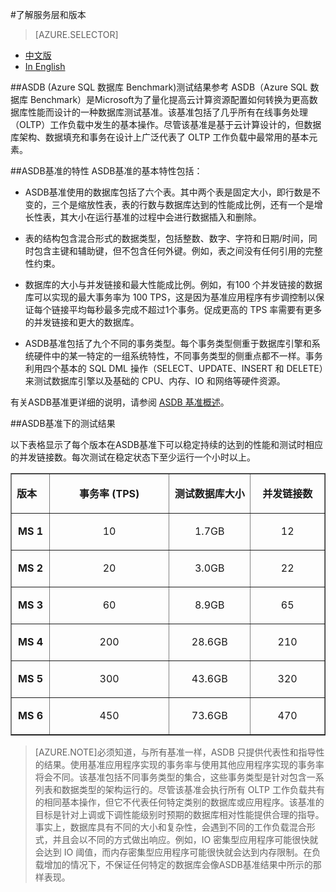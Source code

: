 <properties linkid="" urlDisplayName="" pageTitle="了解服务层和版本 - Azure 微软云" metaKeywords="Azure 云,技术文档,文档与资源,MySQL,数据库,性能,Azure MySQL, MySQL PaaS,Azure MySQL PaaS, Azure MySQL Service, Azure RDS,ASDB基准" description="针对服务层和不同版本的性能介绍,为您选择MySQL 数据库 on Azure提供了详细的参考。我们按照ASDB基准,提供了不同版本的测试数据供您参考。" metaCanonical="" services="MySQL" documentationCenter="Services" title="" authors="" solutions="" manager="" editor="" />

<tags ms.service="mysql" ms.date="04/25/2016" wacn.date="04/25/2016"/>

#了解服务层和版本
> [AZURE.SELECTOR]
- [中文版](/documentation/articles/mysql-database-performance-guidance-asdb-test-result)
- [In English](/documentation/articles/mysql-database-enus-performance-guidance-asdb-test-result)

##ASDB (Azure SQL 数据库 Benchmark)测试结果参考 
ASDB（Azure SQL 数据库 Benchmark）是Microsoft为了量化提高云计算资源配置如何转换为更高数据库性能而设计的一种数据库测试基准。该基准包括了几乎所有在线事务处理（OLTP）工作负载中发生的基本操作。尽管该基准是基于云计算设计的，但数据库架构、数据填充和事务在设计上广泛代表了 OLTP 工作负载中最常用的基本元素。

##ASDB基准的特性 
ASDB基准的基本特性包括：

- ASDB基准使用的数据库包括了六个表。其中两个表是固定大小，即行数是不变的，三个是缩放性表，表的行数与数据库达到的性能成比例，还有一个是增长性表，其大小在运行基准的过程中会进行数据插入和删除。

- 表的结构包含混合形式的数据类型，包括整数、数字、字符和日期/时间，同时包含主键和辅助键，但不包含任何外键。例如，表之间没有任何引用的完整性约束。

- 数据库的大小与并发链接和最大性能成比例。例如，有100 个并发链接的数据库可以实现的最大事务率为 100 TPS，这是因为基准应用程序有步调控制以保证每个链接平均每秒最多完成不超过1个事务。促成更高的 TPS 率需要有更多的并发链接和更大的数据库。

- ASDB基准包括了九个不同的事务类型。每个事务类型侧重于数据库引擎和系统硬件中的某一特定的一组系统特性，不同事务类型的侧重点都不一样。事务利用四个基本的 SQL DML 操作（SELECT、UPDATE、INSERT 和 DELETE）来测试数据库引擎以及基础的 CPU、内存、IO 和网络等硬件资源。

有关ASDB基准更详细的说明，请参阅 [ASDB 基准概述](https://msdn.microsoft.com/zh-cn/library/azure/dn741327.aspx#Benchmark_summary)。

##ASDB基准下的测试结果

以下表格显示了每个版本在ASDB基准下可以稳定持续的达到的性能和测试时相应的并发链接数。每次测试在稳定状态下至少运行一个小时以上。

<table border="1" cellspacing="0" cellpadding="0" width="477">
  <tr>
    <td width="47" valign="top"><p><strong>版本</strong><strong> </strong></p></td>
    <td width="195" valign="top"><p align="center"><strong>事</strong><strong>务</strong><strong>率</strong><strong> (TPS)</strong></p></td>
    <td width="122" valign="top"><p align="center"><strong>测试数据库大小</strong><strong> </strong></p></td>
    <td width="113" valign="top"><p align="center"><strong>并发链接数</strong><strong> </strong></p></td>
  </tr>
  <tr>
    <td width="47" valign="top"><p align="center"><strong>MS 1</strong></p></td>
    <td width="195" valign="top"><p align="center">10</p></td>
    <td width="122" valign="top"><p align="center">1.7GB</p></td>
    <td width="113" valign="top"><p align="center">12</p></td>
  </tr>
  <tr>
    <td width="47" valign="top"><p align="center"><strong>MS 2</strong></p></td>
    <td width="195" valign="top"><p align="center">20</p></td>
    <td width="122" valign="top"><p align="center">3.0GB</p></td>
    <td width="113" valign="top"><p align="center">22</p></td>
  </tr>
  <tr>
    <td width="47" valign="top"><p align="center"><strong>MS 3</strong></p></td>
    <td width="195" valign="top"><p align="center">60</p></td>
    <td width="122" valign="top"><p align="center">8.9GB</p></td>
    <td width="113" valign="top"><p align="center">65</p></td>
  </tr>
  <tr>
    <td width="47" valign="top"><p align="center"><strong>MS 4</strong></p></td>
    <td width="195" valign="top"><p align="center">200</p></td>
    <td width="122" valign="top"><p align="center">28.6GB</p></td>
    <td width="113" valign="top"><p align="center">210</p></td>
  </tr>
  <tr>
    <td width="47" valign="top"><p align="center"><strong>MS 5</strong></p></td>
    <td width="195" valign="top"><p align="center">300</p></td>
    <td width="122" valign="top"><p align="center">43.6GB</p></td>
    <td width="113" valign="top"><p align="center">320</p></td>
  </tr>
  <tr>
    <td width="47" valign="top"><p align="center"><strong>MS 6</strong></p></td>
    <td width="195" valign="top"><p align="center">450</p></td>
    <td width="122" valign="top"><p align="center">73.6GB</p></td>
    <td width="113" valign="top"><p align="center">470</p></td>
  </tr>
</table>

>[AZURE.NOTE]必须知道，与所有基准一样，ASDB 只提供代表性和指导性的结果。使用基准应用程序实现的事务率与使用其他应用程序实现的事务率将会不同。该基准包括不同事务类型的集合，这些事务类型是针对包含一系列表和数据类型的架构运行的。尽管该基准会执行所有 OLTP 工作负载共有的相同基本操作，但它不代表任何特定类别的数据库或应用程序。该基准的目标是针对上调或下调性能级别时预期的数据库相对性能提供合理的指导。事实上，数据库具有不同的大小和复杂性，会遇到不同的工作负载混合形式，并且会以不同的方式做出响应。例如，IO 密集型应用程序可能很快就会达到 IO 阈值，而内存密集型应用程序可能很快就会达到内存限制。在负载增加的情况下，不保证任何特定的数据库会像ASDB基准结果中所示的那样表现。
